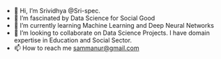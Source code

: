 - 👋 Hi, I’m  Srividhya @Sri-spec.  
- 👀 I’m  fascinated by  Data Science for Social Good
- 🌱 I’m currently learning Machine Learning and Deep Neural Networks
- 💞️ I’m looking to collaborate on Data Science Projects. I have domain expertise in Education and Social Sector.
- 📫 How to reach me sammanur@gmail.com

<!---
Sri-spec/Sri-spec is a ✨ special ✨ repository because its `README.md` (this file) appears on your GitHub profile.
You can click the Preview link to take a look at your changes.
--->
